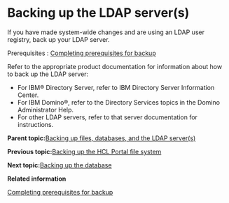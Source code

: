 # Backing up the LDAP server\(s\)

If you have made system-wide changes and are using an LDAP user registry, back up your LDAP server.

Prerequisites
:   [Completing prerequisites for backup](../admin-system/i_wadm_t_bkup_prereq_winlinux.md)

Refer to the appropriate product documentation for information about how to back up the LDAP server:

-   For IBM® Directory Server, refer to IBM Directory Server Information Center.
-   For IBM Domino®, refer to the Directory Services topics in the Domino Administrator Help.
-   For other LDAP servers, refer to that server documentation for instructions.

**Parent topic:**[Backing up files, databases, and the LDAP server\(s\)](../admin-system/i_wadm_t_bkup_winlinux.md)

**Previous topic:**[Backing up the HCL Portal file system](../admin-system/i_wadm_t_bkup_files_winlinux.md)

**Next topic:**[Backing up the database](../admin-system/i_wadm_t_bkup_db2_winlinux.md)

**Related information**  


[Completing prerequisites for backup](../admin-system/i_wadm_t_bkup_prereq_winlinux.md)

